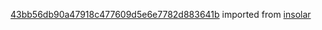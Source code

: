 [43bb56db90a47918c477609d5e6e7782d883641b](https://github.com/insolar/insolar/commit/43bb56db90a47918c477609d5e6e7782d883641b) imported from [insolar](https://github.com/insolar/insolar)
